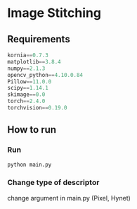 # Image Stitching

## Requirements
```python
kornia==0.7.3
matplotlib==3.8.4
numpy==2.1.3
opencv_python==4.10.0.84
Pillow==11.0.0
scipy==1.14.1
skimage==0.0
torch==2.4.0
torchvision==0.19.0
```

## How to run


### Run
```python
python main.py
```
### Change type of descriptor 
change argument in main.py (Pixel, Hynet)
